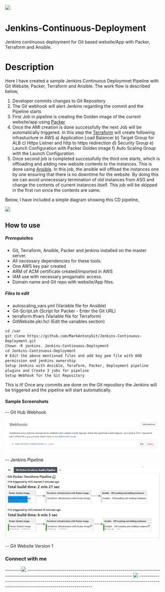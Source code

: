 ![](https://visitor-badge.laobi.icu/badge?page_id=MarkAntonyGit/Jenkins-Continuous-Deployment)

# Jenkins-Continuous-Deployment
Jenkins continuous deployment for Git based website/App with Packer, Terraform and Ansible. 

# Description

Here I have created a sample Jenkins Continuous Deploymnet Pipeline with Git Website, Packer, Terraform and Ansible. The work flow is described below,

1. Developer commits changes to Git Repository
2. The Git webhook will alert Jenkins regarding the commit and the Pipeline starts
3. First Job in pipeline is creating the Golden image of the current website/app using [Packer](https://www.packer.io/)
4. Once the AMI creation is done successfully the next Job will be automatically triggered. In this step the [Terraform](https://www.terraform.io/) will create following infrastucture in AWS
    a) Application Load Balancer
    b) Target Group for ALB
    c) Https Listner and http to https redirection
    d) Security Group
    e) Launch Configuration with Packer Golden image
    f) Auto Scaling Group with the Launch Configuration.
5. Once second job is completed successfully the third one starts, which is offloading and adding new website contents to the instances. This is done using [Ansible](https://www.ansible.com/). In this job, the ansible will offload the instances one by one ensuring that there is no downtime for the website. By doing this we can avoid unnecessary termination of old instances from ASG and change the contents of current instances itself. This job will be skipped in the first run since the contents are same. 

Below, I have included a simple diagram showing this CD pipeline,

![](https://github.com/bibin567/bibinGit/tree/main/Uploads/Jenkins/Architecture.JPG)

## How to use

##### Prerequisites

- Git, Terraform, Ansible, Packer and jenkins installed on the master server. 
- All necessary dependencies for these tools.
- One AWS key pair created
- ARM of ACM certificate created/imported in AWS
- IAM use with necessary progamatic access. 
- Domain name and Git repo with website/App files.

##### Files to edit

- autoscaling_vars.yml (Variable file for Ansible)
- Git-Script.sh  (Script for Packer - Enter the Git URL)
- terraform.tfvars (Variable file for Terraform) 
- GitWebsite.pkr.hcl (Edit the variables section) 

```
cd /var 
git clone https://github.com/MarkAntonyGit/Jenkins-Continuous-Deployment.git
Chown -R jenkins. Jenkins-Continuous-Deployment
cd Jenkins-Continuous-Deployment 
# Edit the above mentioned files and add key pem file with 600 permission and jenkins ownership
Setup Jenkins with Ansible, Teraform, Packer, Deployment pipeline plugins and Create 3 jobs for pipeline
Setup Webhook for the Git Repository
``` 

This is it! 
Once any commits are done on the Git repository the Jenkins will be triggered and the pipeline will start automatically. 

#### Sample Screenshots

-- Git Hub Webhook

![](https://raw.githubusercontent.com/MarkAntonyGit/MarkAntonyGit/main/Uploads/Jenkins/webhook.JPG)

-- Jenkins Pipeline

![](https://raw.githubusercontent.com/MarkAntonyGit/MarkAntonyGit/main/Uploads/Jenkins/2.JPG)

-- Git Website Version 1


### Connect with me

--------<img src="https://img.shields.io/badge/-Bibin%20Joy-brightgreen"/> ----------------------------------------------------------------------------------------------------------------------------------- <a href="https://www.linkedin.com/in/bibin-joy-4b0877a0/"><img src="https://img.shields.io/badge/-Linkedin%20Profile-blue"/></a> ------------------------------------------------------------------------------------------------------------------------------------ <a href="mailto:bibinjoy2255@gmail.com">
